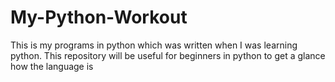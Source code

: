 # My-Python-Workout
This is my programs in python which was written when I was learning python. This repository will be useful for beginners in python to get a glance how the language is
